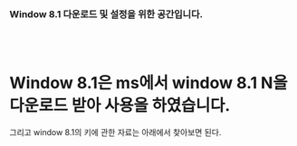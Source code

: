 ### Window 8.1 다운로드 및 설정을 위한 공간입니다.
</br></br>

# Window 8.1은 ms에서 window 8.1 N을 다운로드 받아 사용을 하였습니다.
그리고 window 8.1의 키에 관한 자료는 아래에서 찾아보면 된다.

